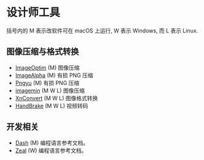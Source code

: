# 设计师工具

括号内的 M 表示改软件可在 macOS 上运行, W 表示 Windows, 而 L 表示 Linux.

## 图像压缩与格式转换

- [ImageOptim](https://imageoptim.com/) (M) 图像压缩
- [ImageAlpha](https://pngmini.com/) (M) 有损 PNG 压缩
- [Pngyu](http://nukesaq88.github.io/Pngyu/)  (M) 有损 PNG 压缩
- [imagemin](https://github.com/imagemin/imagemin-app) (M W L) 图像压缩
- [XnConvert](http://www.xnview.com/en/xnconvert/) (M W L) 图像格式转换
- [HandBrake](https://handbrake.fr/) (M W L) 视频转码

## 开发相关

- [Dash](https://kapeli.com/dash)  (M) 编程语言参考文档。
- [Zeal](https://zealdocs.org/) (W) 编程语言参考文档。
